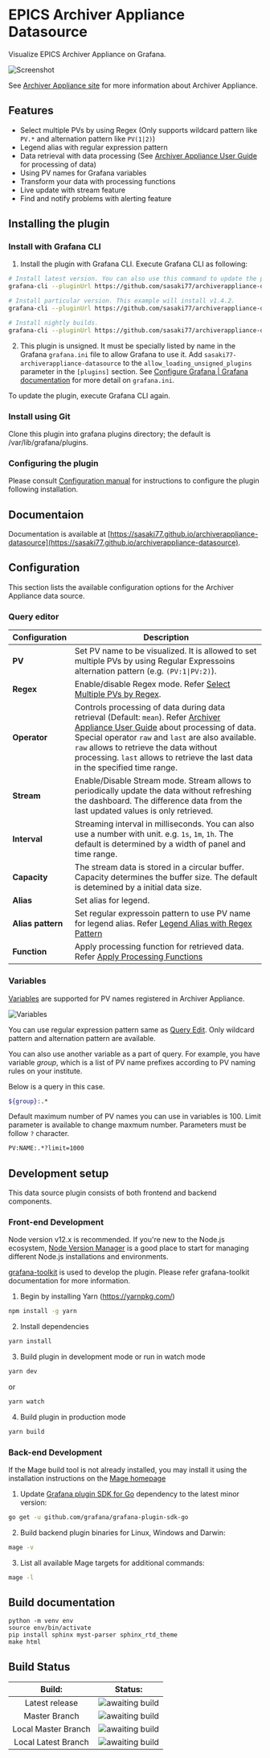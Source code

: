 # EPICS Archiver Appliance Datasource

Visualize EPICS Archiver Appliance on Grafana.

![Screenshot](https://sasaki77.github.io/archiverappliance-datasource/_images/aa-query-overview.png)


See [Archiver Appliance site](https://epicsarchiver.readthedocs.io) for more information about Archiver Appliance.

## Features
- Select multiple PVs by using Regex (Only supports wildcard pattern like `PV.*` and alternation pattern like `PV(1|2)`)
- Legend alias with regular expression pattern
- Data retrieval with data processing (See [Archiver Appliance User Guide](https://epicsarchiver.readthedocs.io/en/latest/user/userguide.html#processing-of-data) for processing of data)
- Using PV names for Grafana variables
- Transform your data with processing functions
- Live update with stream feature
- Find and notify problems with alerting feature

## Installing the plugin

### Install with Grafana CLI
1. Install the plugin with Grafana CLI. Execute Grafana CLI as following:
```bash
# Install latest version. You can also use this command to update the plugin to the latest version.
grafana-cli --pluginUrl https://github.com/sasaki77/archiverappliance-datasource/releases/latest/download/archiverappliance-datasource.zip plugins install sasaki77-archiverappliance-datasource

# Install particular version. This example will install v1.4.2.
grafana-cli --pluginUrl https://github.com/sasaki77/archiverappliance-datasource/releases/download/1.4.2/archiverappliance-datasource.zip plugins install sasaki77-archiverappliance-datasource

# Install nightly builds.
grafana-cli --pluginUrl https://github.com/sasaki77/archiverappliance-datasource/releases/download/nightly/archiverappliance-datasource.zip plugins install sasaki77-archiverappliance-datasource
```
2. This plugin is unsigned. It must be specially listed by name in the Grafana `grafana.ini` file to allow Grafana to use it. Add `sasaki77-archiverappliance-datasource` to the `allow_loading_unsigned_plugins` parameter in the `[plugins]` section. See [Configure Grafana | Grafana documentation](https://grafana.com/docs/grafana/latest/setup-grafana/configure-grafana/) for more detail on `grafana.ini`.

To update the plugin, execute Grafana CLI again.

### Install using Git

Clone this plugin into grafana plugins directory; the default is /var/lib/grafana/plugins.

### Configuring the plugin

Please consult [Configuration manual](https://sasaki77.github.io/archiverappliance-datasource/configuration.html) for instructions to configure the plugin following installation.

## Documentaion
Documentation is available at [https://sasaki77.github.io/archiverappliance-datasource](https://sasaki77.github.io/archiverappliance-datasource).

## Configuration

This section lists the available configuration options for the Archiver Appliance data source.

### Query editor

| Configuration     | Description                                                                                                                                                                                                                                                                                                                                                                                                  |
| ----------------- | ------------------------------------------------------------------------------------------------------------------------------------------------------------------------------------------------------------------------------------------------------------------------------------------------------------------------------------------------------------------------------------------------------------ |
| **PV**            | Set PV name to be visualized. It is allowed to set multiple PVs by using Regular Expressoins alternation pattern (e.g. `(PV:1\|PV:2)`).                                                                                                                                                                                                                                                                      |
| **Regex**         | Enable/disable Regex mode. Refer [Select Multiple PVs by Regex](https://sasaki77.github.io/archiverappliance-datasource/query.html#select-multiple-pvs-by-regex).                                                                                                                                                                                                                                            |
| **Operator**      | Controls processing of data during data retrieval (Default: `mean`). Refer [Archiver Appliance User Guide](https://epicsarchiver.readthedocs.io/en/latest/user/userguide.html#processing-of-data) about processing of data. Special operator `raw` and `last` are also available. `raw` allows to retrieve the data without processing. `last` allows to retrieve the last data in the specified time range. |
| **Stream**        | Enable/Disable Stream mode. Stream allows to periodically update the data without refreshing the dashboard. The difference data from the last updated values is only retrieved.                                                                                                                                                                                                                              |
| **Interval**      | Streaming interval in milliseconds. You can also use a number with unit. e.g. `1s`, `1m`, `1h`. The default is determined by a width of panel and time range.                                                                                                                                                                                                                                                |
| **Capacity**      | The stream data is stored in a circular buffer. Capacity determines the buffer size. The default is detemined by a initial data size.                                                                                                                                                                                                                                                                        |
| **Alias**         | Set alias for legend.                                                                                                                                                                                                                                                                                                                                                                                        |
| **Alias pattern** | Set regular expressoin pattern to use PV name for legend alias. Refer [Legend Alias with Regex Pattern](https://sasaki77.github.io/archiverappliance-datasource/query.html#legend-alias-with-regex-pattern)                                                                                                                                                                                                  |
| **Function**      | Apply processing function for retrieved data. Refer [Apply Processing Functions](https://sasaki77.github.io/archiverappliance-datasource/query.html#apply-processing-functions)                                                                                                                                                                                                                              |

### Variables

[Variables](https://sasaki77.github.io/archiverappliance-datasource/variables.html) are supported for PV names registered in Archiver Appliance.

![Variables](https://sasaki77.github.io/archiverappliance-datasource/_images/aa-variables-settings.png)

You can use regular expression pattern same as [Query Edit](query.html#select-multiple-pvs-by-regex).
Only wildcard pattern and alternation pattern are available.

You can also use another variable as a part of query.
For example, you have variable _group_, which is a list of PV name prefixes
according to PV naming rules on your institute.

Below is a query in this case.

```bash
${group}:.*
```

Default maximum number of PV names you can use in variables is 100. Limit parameter is available to change maxmum number. Parameters must be follow `?` character.

```bash
PV:NAME:.*?limit=1000
```

## Development setup

This data source plugin consists of both frontend and backend components.

### Front-end Development

Node version v12.x is recommended. If you're new to the Node.js ecosystem, [Node Version Manager](https://github.com/nvm-sh/nvm) is a good place to start for managing different Node.js installations and environments.

[grafana-toolkit](https://github.com/grafana/grafana/tree/master/packages/grafana-toolkit) is used to develop the plugin. Please refer grafana-toolkit documentation for more information.

1. Begin by installing Yarn (https://yarnpkg.com/)
```BASH
npm install -g yarn
```

2. Install dependencies
```BASH
yarn install
```

3. Build plugin in development mode or run in watch mode
```BASH
yarn dev
```
or
```BASH
yarn watch
```
4. Build plugin in production mode
```BASH
yarn build
```

### Back-end Development

If the Mage build tool is not already installed, you may install it using the installation instructions on the [Mage homepage](https://magefile.org/)

1. Update [Grafana plugin SDK for Go](https://grafana.com/docs/grafana/latest/developers/plugins/backend/grafana-plugin-sdk-for-go/) dependency to the latest minor version:

```bash
go get -u github.com/grafana/grafana-plugin-sdk-go
```

2. Build backend plugin binaries for Linux, Windows and Darwin:
```BASH
mage -v
```

3. List all available Mage targets for additional commands:
```BASH
mage -l
```

## Build documentation

```
python -m venv env
source env/bin/activate
pip install sphinx myst-parser sphinx_rtd_theme
make html
```

## Build Status

|       Build:        |                                                             Status:                                                              |
| :-----------------: | :------------------------------------------------------------------------------------------------------------------------------: |
|   Latest release    |       ![awaiting build](https://github.com/sasaki77/archiverappliance-datasource/workflows/publish-release.yml/badge.svg)        |
|    Master Branch    | ![awaiting build](https://github.com/sasaki77/archiverappliance-datasource/workflows/build-and-test.yml/badge.svg?branch=master) |
| Local Master Branch |                          ![awaiting build](../../workflows/build-and-test.yml/badge.svg?branch=master)                           |
| Local Latest Branch |                                 ![awaiting build](../../workflows/build-and-test.yml/badge.svg?)                                 |
